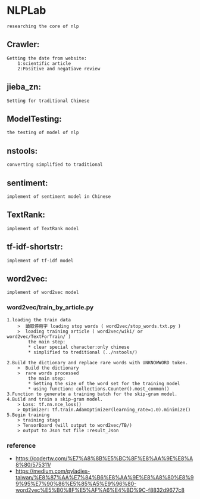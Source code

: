 # NLPLab
	researching the core of nlp



## Crawler:
	Getting the date from website:
		1:scientific article
		2:Positive and negatiave review

## jieba_zn:
	Setting for traditional Chinese

## ModelTesting:
	the testing of model of nlp

## nstools:
	converting simplified to traditional

## sentiment:
	implement of sentiment model in Chinese

## TextRank:
	implement of TextRank model

## tf-idf-shortstr:
	implement of tf-idf model

## word2vec:
	implement of word2vec model

### word2vec/train_by_article.py
	1.loading the train data
		>  讀取停用字 loading stop words ( word2vec/stop_words.txt.py )
		>  loading training article ( word2vec/wiki/ or word2vec/TextForTrain/ )
		    the main step:
		    * clear special character:only chinese
		    * simplified to treditional (../nstools/)

	2.Build the dictionary and replace rare words with UNKNOWWORD token.
		>  Build the dictionary
		>  rare words processed
		    the main step:
		    * Setting the size of the word set for the training model
		    * using function: collections.Counter().most_common()
	3.Function to generate a training batch for the skip-gram model.
	4.Build and train a skip-gram model.
		> Loss: tf.nn.nce_loss()
		> Optimizer: tf.train.AdamOptimizer(learning_rate=1.0).minimize()
	5.Begin training
		> training stage
		> TensorBoard (will output to word2vec/TB/)
		> output to Json txt file :result_Json
	





### reference 
- https://codertw.com/%E7%A8%8B%E5%BC%8F%E8%AA%9E%E8%A8%80/575311/
- https://medium.com/pyladies-taiwan/%E8%87%AA%E7%84%B6%E8%AA%9E%E8%A8%80%E8%99%95%E7%90%86%E5%85%A5%E9%96%80-word2vec%E5%B0%8F%E5%AF%A6%E4%BD%9C-f8832d9677c8

